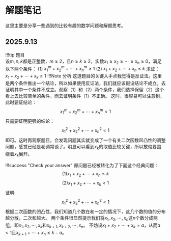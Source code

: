 # 解题笔记

这里主要是分享一些遇到的比较有趣的数学问题和解题思考。

## 2025.9.13
!!!tip     题目    
    设$m,n,k$都是正整数，$m\ge 2$，且$n\ge k \ge 2$，实数$x_1\ge x_2 \ge \cdots \ge x_n\ge0$，满足以下两个条件：
    (1) $x_1^m+x_2^m+\cdots+x_n^m\ge 1$
    (2) $x_1+x_2+\cdots+x_n\le k$
    求证： $x_1+x_2+\cdots+x_k\ge 1$
!!!Note   分析
    这道题目的关键入手点我觉得是反证法。这里是两个条件推出一个结论，所以如果使用反证法，我们就应该假设结论不成立，去证明其中一个条件不成立。观察（1）和（2）两个条件，我们选择保留（2）这个看上去比较简单的条件，而去证明条件（1）不正确。
    这时，很容易可以注意到，此时要证结论：
    $$ x_1^m+x_2^m+\cdots+x_n^m<1 $$
    只需要证明更强的结论：
    $$ x_1^2+x_2^2+\cdots+x_n^2<1 $$
    即可。这时再观察题目，会发现问题其实就变成了一个有关二次函数凹凸性的调整问题，感觉已经是老调常谈了。明显可以看到$x_k$的取值比较关键，所以放缩要围绕着$x_k$展开。

!!!success "Check your answer"
    原问题已经被转化为了下面这个经典问题：
    $$ (1) x_1+x_2+\cdots+x_n \le k$$
    $$ (2) x_1+x_2+\cdots+x_k < 1 $$
    证明:
    $$ x_1^2+x_2^2+\cdots+x_n^2<1 $$
    根据二次函数的凹凸性，我们知道几个数在和一定的情况下，这几个数的值的分布越分散，二次和越大。
    两个条件很显然提示我们将$x_1,x_2,\cdots,x_n$这$n$个数分成两组，即$x_1,x_2,\cdots,x_k$和$x_{k+1},x_{k+2},\cdots,x_n$。
    不妨设$x_1+x_2+\cdots+x_k=a$，从而$a<1$且$x_{k+1}+\cdots+x_n\le k-a$。
    

    

   